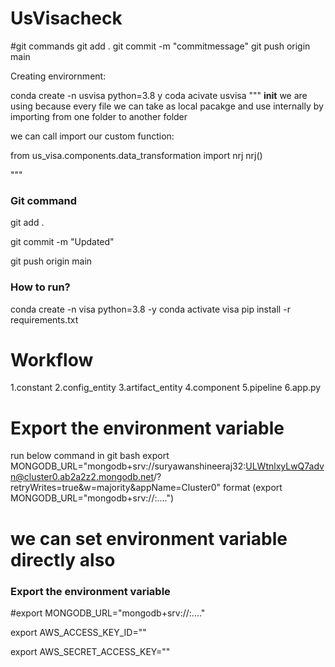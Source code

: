 # UsVisacheck


#git commands
git add .
git commit -m "commitmessage"
git push origin main 

Creating envirornment:

conda create -n usvisa python=3.8 y
coda acivate usvisa
"""
__init__ we are using because every file we can take as local pacakge and use internally by importing from one folder to another folder

we can call import our custom function:

from us_visa.components.data_transformation import nrj
nrj()

"""

### Git command 

git add .

git commit -m "Updated"

git push origin main

### How to run?
conda create -n visa python=3.8 -y
conda activate visa
pip install -r requirements.txt

# Workflow
1.constant
2.config_entity
3.artifact_entity
4.component
5.pipeline
6.app.py


# Export the environment variable
run below command in git bash
export MONGODB_URL="mongodb+srv://suryawanshineeraj32:ULWtnlxyLwQ7advn@cluster0.ab2a2z2.mongodb.net/?retryWrites=true&w=majority&appName=Cluster0"
format (export MONGODB_URL="mongodb+srv://<username>:<password>....")

# we can set environment variable directly also 

### Export the environment variable
#export MONGODB_URL="mongodb+srv://<username>:<password>...."

export AWS_ACCESS_KEY_ID=""

export AWS_SECRET_ACCESS_KEY=""











